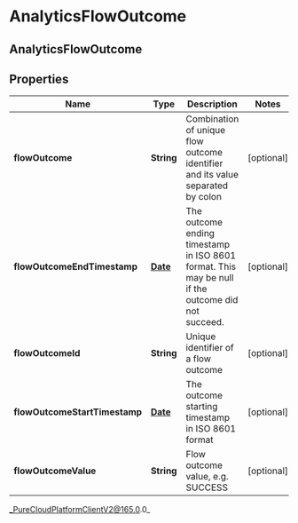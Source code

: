 # AnalyticsFlowOutcome

## AnalyticsFlowOutcome

## Properties

|Name | Type | Description | Notes|
|------------ | ------------- | ------------- | -------------|
| **flowOutcome** | **String** | Combination of unique flow outcome identifier and its value separated by colon | [optional] |
| **flowOutcomeEndTimestamp** | [**Date**](Date) | The outcome ending timestamp in ISO 8601 format. This may be null if the outcome did not succeed. | [optional] |
| **flowOutcomeId** | **String** | Unique identifier of a flow outcome | [optional] |
| **flowOutcomeStartTimestamp** | [**Date**](Date) | The outcome starting timestamp in ISO 8601 format | [optional] |
| **flowOutcomeValue** | **String** | Flow outcome value, e.g. SUCCESS | [optional] |



_PureCloudPlatformClientV2@165.0.0_
